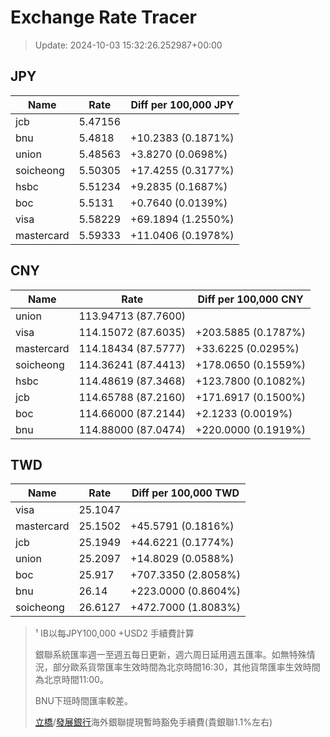 # Exchange Rate Tracer

> Update: 2024-10-03 15:32:26.252987+00:00

## JPY

| Name       |    Rate | Diff per 100,000 JPY   |
|------------|---------|------------------------|
| jcb        | 5.47156 |                        |
| bnu        | 5.4818  | +10.2383 (0.1871%)     |
| union      | 5.48563 | +3.8270 (0.0698%)      |
| soicheong  | 5.50305 | +17.4255 (0.3177%)     |
| hsbc       | 5.51234 | +9.2835 (0.1687%)      |
| boc        | 5.5131  | +0.7640 (0.0139%)      |
| visa       | 5.58229 | +69.1894 (1.2550%)     |
| mastercard | 5.59333 | +11.0406 (0.1978%)     |

## CNY

| Name       | Rate                | Diff per 100,000 CNY   |
|------------|---------------------|------------------------|
| union      | 113.94713	(87.7600) |                        |
| visa       | 114.15072	(87.6035) | +203.5885 (0.1787%)    |
| mastercard | 114.18434	(87.5777) | +33.6225 (0.0295%)     |
| soicheong  | 114.36241	(87.4413) | +178.0650 (0.1559%)    |
| hsbc       | 114.48619	(87.3468) | +123.7800 (0.1082%)    |
| jcb        | 114.65788	(87.2160) | +171.6917 (0.1500%)    |
| boc        | 114.66000	(87.2144) | +2.1233 (0.0019%)      |
| bnu        | 114.88000	(87.0474) | +220.0000 (0.1919%)    |

## TWD

| Name       |    Rate | Diff per 100,000 TWD   |
|------------|---------|------------------------|
| visa       | 25.1047 |                        |
| mastercard | 25.1502 | +45.5791 (0.1816%)     |
| jcb        | 25.1949 | +44.6221 (0.1774%)     |
| union      | 25.2097 | +14.8029 (0.0588%)     |
| boc        | 25.917  | +707.3350 (2.8058%)    |
| bnu        | 26.14   | +223.0000 (0.8604%)    |
| soicheong  | 26.6127 | +472.7000 (1.8083%)    |


> ¹ IB以每JPY100,000 +USD2 手續費計算
>
> 銀聯系統匯率週一至週五每日更新，週六周日延用週五匯率。如無特殊情況，部分歐系貨幣匯率生效時間為北京時間16:30，其他貨幣匯率生效時間為北京時間11:00。
>
> BNU下班時間匯率較差。
>
> [立橋](https://www.wlbank.com.mo/uploads/ueditor/file/20181211/1544536513900230.pdf)/[發展銀行](https://www.mdb.com.mo/Service_Charges_20230728.pdf)海外銀聯提現暫時豁免手續費(貴銀聯1.1%左右)

